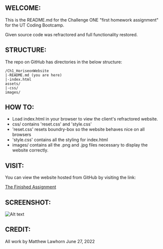 
## WELCOME:
This is the README.md for the Challenge ONE "first homework assignment" for the UT Coding Bootcamp.

Given source code was refractored and full functionality restored. 

## STRUCTURE:
The repo on GitHub has directories in the below structure:

```
/Ch1_HoriseonWebsite
|-README.md (you are here)
|-index.html
assets/
|-css/
images/
```

## HOW TO:
* Load index.html in your browser to view the client's refractored website.
* css/ contains 'reset.css' and 'style.css'
* 'reset.css' resets boundry-box so the website behaves nice on all browsers
* 'style.css' contains all the styling for index.html
* images/ contains all the .png and .jpg files necessary to display the website correctly.

## VISIT:
You can view the website hosted from GitHub by visiting the link:

[The Finished Assignment](https://lawhornmatt.github.io/Ch1_HoriseonWebsite/)

## SCREENSHOT:
![Alt text](assets/images/uglyScreenshot.png?raw=true "A terrible screenshot of the website, eww")

## CREDIT:
All work by Matthew Lawhorn
June 27, 2022
